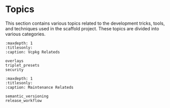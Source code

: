 # Topics

This section contains various topics related to the development tricks, tools, and techniques used in the scaffold project. These topics are divided into various categories.

```{toctree}
:maxdepth: 1
:titlesonly:
:caption: Vcpkg Relateds

overlays
triplet_presets
security
```

```{toctree}
:maxdepth: 1
:titlesonly:
:caption: Maintenance Relateds

semantic_versioning
release_workflow
```
